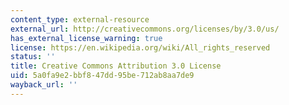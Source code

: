 ```yaml
---
content_type: external-resource
external_url: http://creativecommons.org/licenses/by/3.0/us/
has_external_license_warning: true
license: https://en.wikipedia.org/wiki/All_rights_reserved
status: ''
title: Creative Commons Attribution 3.0 License
uid: 5a0fa9e2-bbf8-47dd-95be-712ab8aa7de9
wayback_url: ''
---
```

